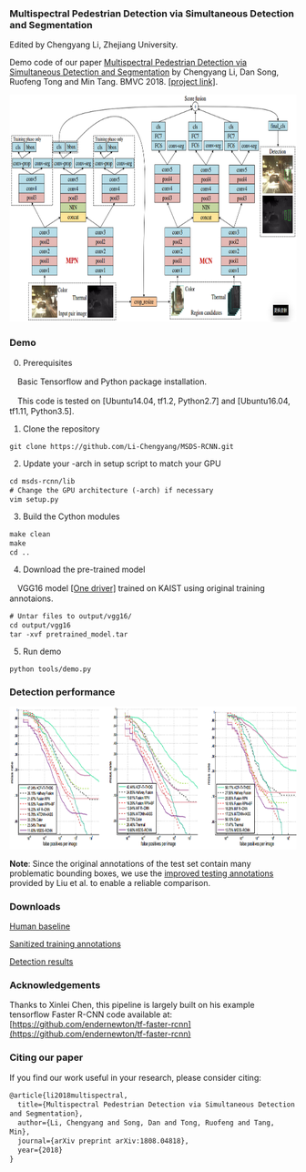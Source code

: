### Multispectral Pedestrian Detection via Simultaneous Detection and Segmentation
Edited by Chengyang Li, Zhejiang University.

Demo code of our paper [Multispectral Pedestrian Detection via Simultaneous Detection and Segmentation](https://arxiv.org/abs/1808.04818) by Chengyang Li, Dan Song, Ruofeng Tong and Min Tang. BMVC 2018. [[project link]](https://li-chengyang.github.io/home/MSDS-RCNN/).

<img src="figures/overview.png" width="800px" height="400px"/>

### Demo
0. Prerequisites

　Basic Tensorflow and Python package installation.
  
　This code is tested on [Ubuntu14.04, tf1.2, Python2.7] and [Ubuntu16.04, tf1.11, Python3.5].

1. Clone the repository
  ```Shell
  git clone https://github.com/Li-Chengyang/MSDS-RCNN.git
  ```

2. Update your -arch in setup script to match your GPU
  ```Shell
  cd msds-rcnn/lib
  # Change the GPU architecture (-arch) if necessary
  vim setup.py
  ```

3. Build the Cython modules
  ```Shell
  make clean
  make
  cd ..
  ```

4. Download the pre-trained model

　VGG16 model [[One driver]](https://1drv.ms/u/s!AtMRVLTL5T5eb5_kGuk3AZxDT4o) trained on KAIST using original training annotaions.
  ```Shell
  # Untar files to output/vgg16/
  cd output/vgg16
  tar -xvf pretrained_model.tar
  ```
  
5. Run demo 
  ```Shell
  python tools/demo.py
  ```

### Detection performance

<img src="figures/comparisons.png" width="800px" height="250px"/>

**Note**: 
Since the original annotations of the test set contain many problematic bounding boxes, we use the [improved testing annotations](http://paul.rutgers.edu/%7Ejl1322/multispectral.htm) provided by Liu et al. to enable a reliable comparison.

### Downloads

[Human baseline](https://drive.google.com/open?id=1hNLSRPpQWRANf62kG58X6dI4uIMKwL3n)

[Sanitized training annotations](https://goo.gl/forms/Lfgd3vcx4ZrFxs0J3)

[Detection results](https://drive.google.com/open?id=1MLejnwZr7C1imUa9emyVJiUH5CxbYw-T)

### Acknowledgements

Thanks to Xinlei Chen, this pipeline is largely built on his example tensorflow Faster R-CNN code available at:
[https://github.com/endernewton/tf-faster-rcnn](https://github.com/endernewton/tf-faster-rcnn)

### Citing our paper
If you find our work useful in your research, please consider citing:

```
@article{li2018multispectral,
  title={Multispectral Pedestrian Detection via Simultaneous Detection and Segmentation},
  author={Li, Chengyang and Song, Dan and Tong, Ruofeng and Tang, Min},
  journal={arXiv preprint arXiv:1808.04818},
  year={2018}
}
```

